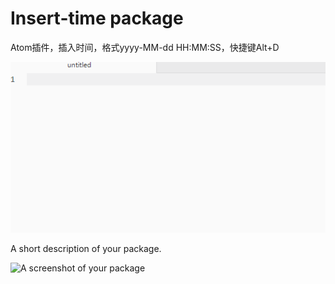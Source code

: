 # Insert-time package
Atom插件，插入时间，格式yyyy-MM-dd HH:MM:SS，快捷键Alt+D

![image](https://github.com/RuMengRen/Insert-time/blob/master/effect.gif?raw=true)


A short description of your package.

![A screenshot of your package](https://f.cloud.github.com/assets/69169/2290250/c35d867a-a017-11e3-86be-cd7c5bf3ff9b.gif)
